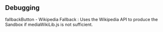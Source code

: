 ## Debugging

fallbackButton - Wikipedia Fallback : Uses the Wikipedia API to produce the Sandbox if mediaWikiLib.js is not sufficient.
